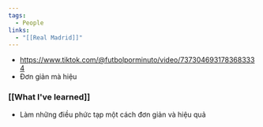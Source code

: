 ```yaml
---
tags:
  - People
links:
  - "[[Real Madrid]]"
---
```

- https://www.tiktok.com/@futbolporminuto/video/7373046931783683334
- Đơn giản mà hiệu 

### [[What I've learned]]

- Làm những điều phức tạp một cách đơn giản và hiệu quả